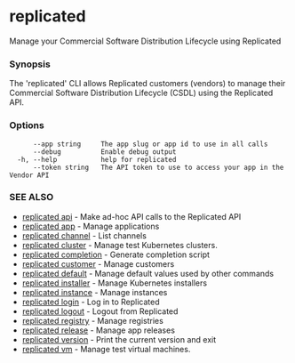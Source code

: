 # replicated

Manage your Commercial Software Distribution Lifecycle using Replicated

### Synopsis

The 'replicated' CLI allows Replicated customers (vendors) to manage their Commercial Software Distribution Lifecycle (CSDL) using the Replicated API.

### Options

```
      --app string     The app slug or app id to use in all calls
      --debug          Enable debug output
  -h, --help           help for replicated
      --token string   The API token to use to access your app in the Vendor API
```

### SEE ALSO

* [replicated api](replicated-cli-api)	 - Make ad-hoc API calls to the Replicated API
* [replicated app](replicated-cli-app)	 - Manage applications
* [replicated channel](replicated-cli-channel)	 - List channels
* [replicated cluster](replicated-cli-cluster)	 - Manage test Kubernetes clusters.
* [replicated completion](replicated-cli-completion)	 - Generate completion script
* [replicated customer](replicated-cli-customer)	 - Manage customers
* [replicated default](replicated-cli-default)	 - Manage default values used by other commands
* [replicated installer](replicated-cli-installer)	 - Manage Kubernetes installers
* [replicated instance](replicated-cli-instance)	 - Manage instances
* [replicated login](replicated-cli-login)	 - Log in to Replicated
* [replicated logout](replicated-cli-logout)	 - Logout from Replicated
* [replicated registry](replicated-cli-registry)	 - Manage registries
* [replicated release](replicated-cli-release)	 - Manage app releases
* [replicated version](replicated-cli-version)	 - Print the current version and exit
* [replicated vm](replicated-cli-vm)	 - Manage test virtual machines.